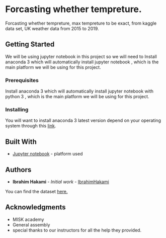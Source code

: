 # Forcasting whether tempreture.

Forcasting whether tempreture, max tempreture to be exact, from kaggle data set, UK weather data from 2015 to 2019.

## Getting Started

We will be using jupyter notebook in this project so we will need to Install anaconda 3 which will automatically install jupyter notebook , which is the main platform we will be using for this project.

### Prerequisites

Install anaconda 3 which will automatically install jupyter notebook with python 3  , which is the main platform we will be using for this project.

### Installing

You will want to install anaconda 3 latest version depend on your operating system through this [link](https://docs.anaconda.com/anaconda/install/hashes/win-3-64/).

## Built With

* [Jupyter notebook](https://docs.anaconda.com/anaconda/install/hashes/win-3-64/) - platform used

## Authors

* **Ibrahim Hakami** - *Initial work* - [IbrahimHakami](https://github.com/IbrahimYahyaHakami)

You can find the dataset [here.](https://www.kaggle.com/phyamal/glasgow-weather-data-20152019)

## Acknowledgments

* MISK academy
* General assembly
* special thanks to our instructors for all the help they provided.